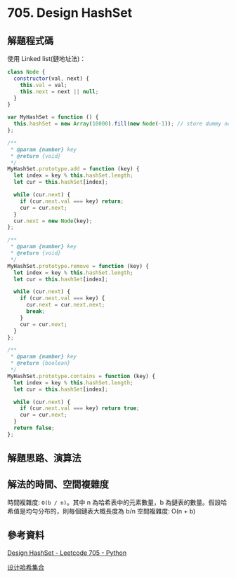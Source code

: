 # 705. Design HashSet

## 解題程式碼

使用 Linked list(鏈地址法)：

```javascript
class Node {
  constructor(val, next) {
    this.val = val;
    this.next = next || null;
  }
}

var MyHashSet = function () {
  this.hashSet = new Array(10000).fill(new Node(-1)); // store dummy node
};

/**
 * @param {number} key
 * @return {void}
 */
MyHashSet.prototype.add = function (key) {
  let index = key % this.hashSet.length;
  let cur = this.hashSet[index];

  while (cur.next) {
    if (cur.next.val === key) return;
    cur = cur.next;
  }
  cur.next = new Node(key);
};

/**
 * @param {number} key
 * @return {void}
 */
MyHashSet.prototype.remove = function (key) {
  let index = key % this.hashSet.length;
  let cur = this.hashSet[index];

  while (cur.next) {
    if (cur.next.val === key) {
      cur.next = cur.next.next;
      break;
    }
    cur = cur.next;
  }
};

/**
 * @param {number} key
 * @return {boolean}
 */
MyHashSet.prototype.contains = function (key) {
  let index = key % this.hashSet.length;
  let cur = this.hashSet[index];

  while (cur.next) {
    if (cur.next.val === key) return true;
    cur = cur.next;
  }
  return false;
};
```

## 解題思路、演算法

## 解法的時間、空間複雜度

時間複雜度: `O(b / n)`。其中 n 為哈希表中的元素數量，b 為鏈表的數量。假設哈希值是均勻分布的，則每個鏈表大概長度為 b/n
空間複雜度: O(n + b)

## 參考資料

[Design HashSet - Leetcode 705 - Python](https://youtu.be/VymjPQUXjL8)

[设计哈希集合](https://leetcode.cn/problems/design-hashset/solutions/652778/she-ji-ha-xi-ji-he-by-leetcode-solution-xp4t/)

